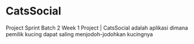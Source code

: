 # CatsSocial
Project Sprint Batch 2 Week 1 Project | CatsSocial adalah aplikasi dimana pemilik kucing dapat saling menjodoh-jodohkan kucingnya
